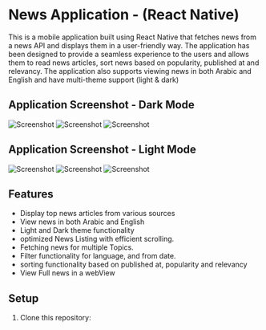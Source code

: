 # News Application - (React Native)

This is a mobile application built using React Native that fetches news from a news API and displays them in a user-friendly way. The application has been designed to provide a seamless experience to the users and allows them to read news articles, sort news based on popularity, published at and relevancy. The application also supports viewing news in both Arabic and English and have multi-theme support (light & dark)

## Application Screenshot - Dark Mode

![Screenshot](/screenshots/language-select-screen-dark.png)
![Screenshot](/screenshots/news-feed-dark.png)
![Screenshot](/screenshots/filter-screen-dark.png)

## Application Screenshot - Light Mode

![Screenshot](/screenshots/language-select-screen-light.png)
![Screenshot](/screenshots/news-feed-light.png)
![Screenshot](/screenshots/filter-screen-light.png)

## Features

* Display top news articles from various sources
* View news in both Arabic and English
* Light and Dark theme functionality
* optimized News Listing with efficient scrolling. 
* Fetching news for multiple Topics. 
* Filter functionality for language, and from date.
* sorting functionality based on published at, popularity and relevancy
* View Full news in a webView

## Setup

1. Clone this repository:

